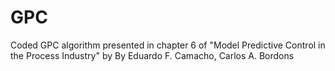 # GPC
Coded GPC algorithm presented in chapter 6 of "Model Predictive Control in the Process Industry" by By Eduardo F. Camacho, Carlos A. Bordons
